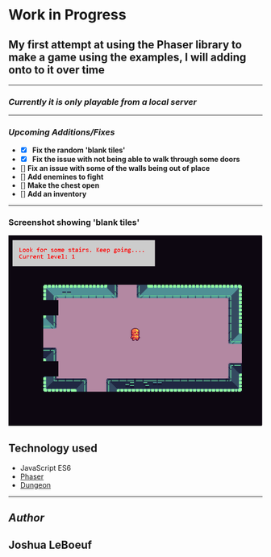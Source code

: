 # Work in Progress

## My first attempt at using the Phaser library to make a game using the examples, I will adding onto to it over time
---
### _Currently it is only playable from a local server_
---
### *Upcoming Additions/Fixes*
- * [x] **Fix the random 'blank tiles'** 
- * [x] **Fix the issue with not being able to walk through some doors**
- [] **Fix an issue with some of the walls being out of place**
- [] **Add enemines to fight**
- [] **Make the chest open**
- [] **Add an inventory** 
---
### Screenshot showing 'blank tiles'
![screenshot](/assets/img/broken.png)

## Technology used 
* JavaScript ES6
* [Phaser](https://phaser.io/)
* [Dungeon](https://github.com/mikewesthad/dungeon#readme)
--- 
## *Author*
 
## **Joshua LeBoeuf** 
